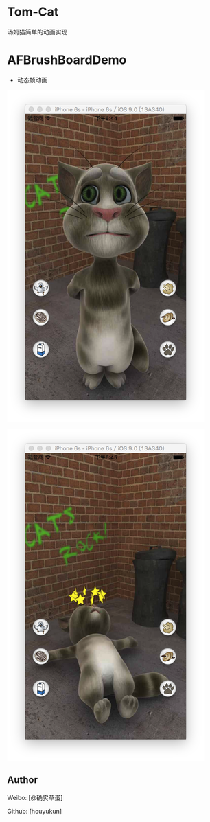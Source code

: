 # Tom-Cat
汤姆猫简单的动画实现

# AFBrushBoardDemo

- 动态帧动画

![](/Snip20160307_1.png)

![](/Snip20160307_2.PNG)


## Author

Weibo: [@确实草蛋]

Github: [houyukun]


[1]: http://weibo.com/caoeggs/home?wvr=5&sudaref=www.baidu.com
[2]: https://github.com/houyukun/
